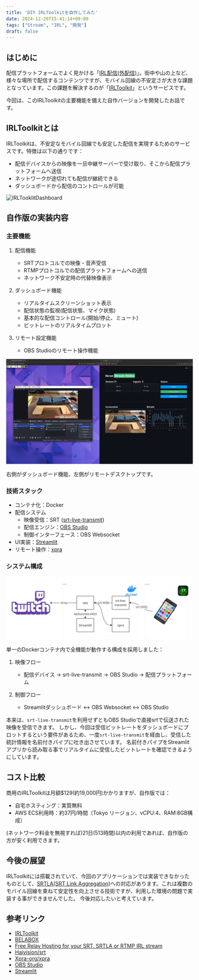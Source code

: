 ```yaml
---
title: 'DIY IRLToolkitを自作してみた'
date: 2024-12-26T15:41:14+09:00
tags: ["Stream", "IRL", "開発"]
draft: false
---
```


## はじめに

配信プラットフォームでよく見かける「[IRL配信(外配信)](https://www.twitch.tv/directory/category/irl)」。街中や山の上など、様々な場所で配信するコンテンツですが、モバイル回線の不安定さが大きな課題となっています。この課題を解決するのが「[IRLToolkit](https://irltoolkit.com/)」というサービスです。

今回は、このIRLToolkitの主要機能を備えた自作バージョンを開発したお話です。

## IRLToolkitとは

IRLToolkitは、不安定なモバイル回線でも安定した配信を実現するためのサービスです。特徴は以下の通りです：

- 配信デバイスからの映像を一旦中継サーバーで受け取り、そこから配信プラットフォームへ送信
- ネットワークが途切れても配信が継続できる
- ダッシュボードから配信のコントロールが可能

![IRLTooklitDashboard](https://i.imgur.com/af7NxpV.png)

## 自作版の実装内容

### 主要機能

1. 配信機能
   - SRTプロトコルでの映像・音声受信
   - RTMPプロトコルでの配信プラットフォームへの送信
   - ネットワーク不安定時の代替映像表示

2. ダッシュボード機能
   - リアルタイムスクリーンショット表示
   - 配信状態の監視(配信状態、マイク状態)
   - 基本的な配信コントロール(開始/停止、ミュート)
   - ビットレートのリアルタイムプロット

3. リモート設定機能
   - OBS Studioのリモート操作機能

![tkrun](tkrun.png)

右側がダッシュボード機能、左側がリモートデスクトップです。


### 技術スタック

- コンテナ化：Docker
- 配信システム
  - 映像受信：SRT ([srt-live-transmit](https://github.com/Haivision/srt/blob/master/docs/apps/srt-live-transmit.md))
  - 配信エンジン：[OBS Studio](https://obsproject.com/)
  - 制御インターフェース：OBS Websocket
- UI実装：[Streamlit](https://streamlit.io/)
- リモート操作：[xpra](https://github.com/Xpra-org/xpra)


### システム構成

![tkrun-arch](tkrun-arch.png)

単一のDockerコンテナ内で全機能が動作する構成を採用しました：

1. 映像フロー
   - 配信デバイス → srt-live-transmit → OBS Studio → 配信プラットフォーム

2. 制御フロー
   - Streamlitダッシュボード ↔ OBS Websocket ↔ OBS Studio


本来は、`srt-live-transmit`を利用せずともOBS Studioで直接srtで伝送された映像を受信できます。
しかし、今回は受信ビットレートをダッシュボードにプロットするという要件があるため、一度`srt-live-transmit`を経由し、受信した統計情報を名前付きパイプに吐き出させています。
名前付きパイプをStreamlitアプリから読み取る事でリアルタイムに受信したビットレートを確認できるようにしています。


## コスト比較

商用のIRLToolkitは月額$129(約19,000円)かかりますが、自作版では：

- 自宅ホスティング：実質無料
- AWS ECS利用時：約37円/時間（Tokyo リージョン、vCPU:4、RAM:8GB構成）

(ネットワーク料金を無視すれば)21日(513時間)以内の利用であれば、自作版の方が安く利用できます。


## 今後の展望

IRLToolkitには搭載されていて、今回のアプリケーションでは実装できなかったものとして、[SRTLA(SRT Link Aggregation)](https://github.com/BELABOX/srtla)への対応があります。これは複数のモバイル回線を束ねて安定性を向上させる技術ですが、利用した環境の問題で実装する事ができませんでした。
今後対応したいと考えています。


## 参考リンク

- [IRLToolkit](https://irltoolkit.com/)
- [BELABOX](https://belabox.net/)
- [Free Relay Hosting for your SRT, SRTLA or RTMP IRL stream](https://youtu.be/HdXAc8GyEyU)
- [Haivision/srt](https://github.com/Haivision/srt)
- [Xpra-org/xpra](https://github.com/Xpra-org/xpra)
- [OBS Studio](https://obsproject.com/)
- [Streamlit](https://streamlit.io/)
